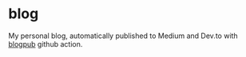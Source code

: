 # blog
My personal blog, automatically published to Medium and Dev.to with [blogpub](https://github.com/marketplace/actions/blogpub) github action.
